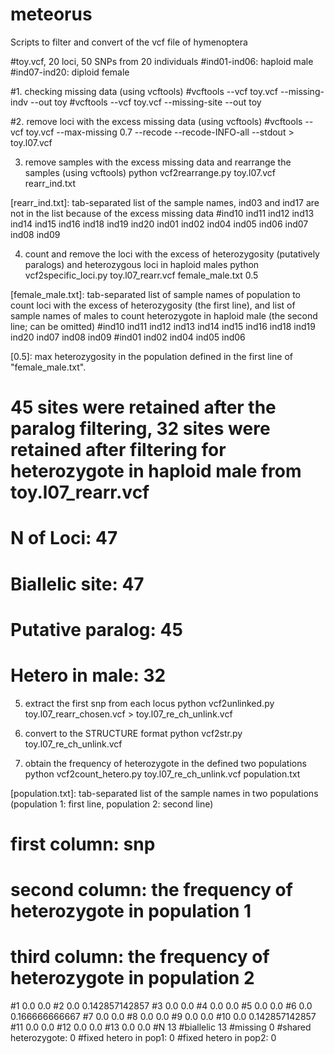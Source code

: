 # meteorus
Scripts to filter and convert of the vcf file of hymenoptera

#toy.vcf, 20 loci, 50 SNPs from 20 individuals
#ind01-ind06: haploid male
#ind07-ind20: diploid female

#1. checking missing data (using vcftools)
#vcftools --vcf toy.vcf --missing-indv --out toy
#vcftools --vcf toy.vcf --missing-site --out toy

#2. remove loci with the excess missing data (using vcftools)
#vcftools --vcf toy.vcf --max-missing 0.7 --recode --recode-INFO-all --stdout > toy.l07.vcf

3. remove samples with the excess missing data and rearrange the samples (using vcftools)
python vcf2rearrange.py toy.l07.vcf rearr_ind.txt

[rearr_ind.txt]: tab-separated list of the sample names, ind03 and ind17 are not in the list because of the excess missing data
#ind10	ind11	ind12	ind13	ind14	ind15	ind16	ind18	ind19	ind20	ind01	ind02	ind04	ind05	ind06	ind07	ind08	ind09

4. count and remove the loci with the excess of heterozygosity (putatively paralogs) and heterozygous loci in haploid males
python vcf2specific_loci.py toy.l07_rearr.vcf female_male.txt 0.5

[female_male.txt]: tab-separated list of sample names of population to count loci with the excess of heterozygosity (the first line), and list of sample names of males to count heterozygote in haploid male (the second line; can be omitted)
#ind10	ind11	ind12	ind13	ind14	ind15	ind16	ind18	ind19	ind20	ind07	ind08	ind09
#ind01	ind02	ind04	ind05	ind06

[0.5]: max heterozygosity in the population defined in the first line of "female_male.txt".

# 45 sites were retained after the paralog filtering, 32 sites were retained after filtering for heterozygote in haploid male from toy.l07_rearr.vcf
# N of Loci: 47
# Biallelic site: 47
# Putative paralog: 45
# Hetero in male: 32

5. extract the first snp from each locus
python vcf2unlinked.py toy.l07_rearr_chosen.vcf > toy.l07_re_ch_unlink.vcf

6. convert to the STRUCTURE format
python vcf2str.py toy.l07_re_ch_unlink.vcf

7. obtain the frequency of heterozygote in the defined two populations 
python vcf2count_hetero.py toy.l07_re_ch_unlink.vcf population.txt

[population.txt]: tab-separated list of the sample names in two populations (population 1: first line, population 2: second line)

# first column: snp #
# second column: the frequency of heterozygote in population 1
# third column: the frequency of heterozygote in population 2

#1 0.0 0.0
#2 0.0 0.142857142857
#3 0.0 0.0
#4 0.0 0.0
#5 0.0 0.0
#6 0.0 0.166666666667
#7 0.0 0.0
#8 0.0 0.0
#9 0.0 0.0
#10 0.0 0.142857142857
#11 0.0 0.0
#12 0.0 0.0
#13 0.0 0.0
#N 13
#biallelic 13
#missing 0
#shared heterozygote: 0
#fixed hetero in pop1: 0
#fixed hetero in pop2: 0
